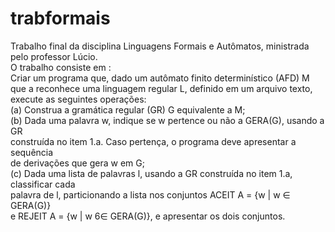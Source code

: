 # trabformais
 Trabalho final da disciplina Linguagens Formais e Autômatos, ministrada pelo professor Lúcio.  
 O trabalho consiste em :  
 Criar um programa que, dado um autômato finito determinístico (AFD) M que a reconhece uma linguagem regular L, definido em um arquivo texto, execute as seguintes
operações:  
(a) Construa a gramática regular (GR) G equivalente a M;  
(b) Dada uma palavra w, indique se w pertence ou não a GERA(G), usando a GR  
construída no item 1.a. Caso pertença, o programa deve apresentar a sequência  
de derivações que gera w em G;  
(c) Dada uma lista de palavras l, usando a GR construída no item 1.a, classificar cada  
palavra de l, particionando a lista nos conjuntos ACEIT A = {w | w ∈ GERA(G)}  
e REJEIT A = {w | w 6∈ GERA(G)}, e apresentar os dois conjuntos.  

